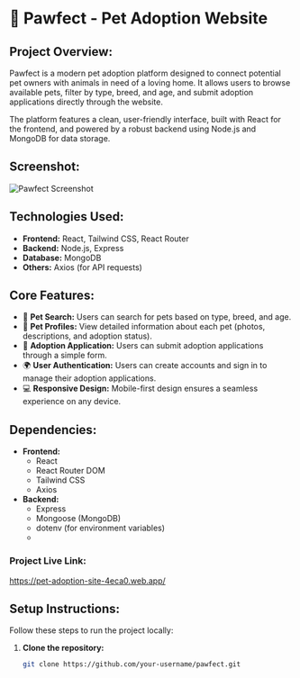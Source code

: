# 🐾 Pawfect - Pet Adoption Website

## **Project Overview:**
Pawfect is a modern pet adoption platform designed to connect potential pet owners with animals in need of a loving home. It allows users to browse available pets, filter by type, breed, and age, and submit adoption applications directly through the website. 

The platform features a clean, user-friendly interface, built with React for the frontend, and powered by a robust backend using Node.js and MongoDB for data storage.

## **Screenshot:**
![Pawfect Screenshot](https://i.ibb.co.com/chkgvGXY/Screenshot-19.png)  


## **Technologies Used:**
- **Frontend:** React, Tailwind CSS, React Router
- **Backend:** Node.js, Express
- **Database:** MongoDB
- **Others:** Axios (for API requests)

## **Core Features:**
- 🐶 **Pet Search:** Users can search for pets based on type, breed, and age.
- 📄 **Pet Profiles:** View detailed information about each pet (photos, descriptions, and adoption status).
- 📝 **Adoption Application:** Users can submit adoption applications through a simple form.
- 🌍 **User Authentication:** Users can create accounts and sign in to manage their adoption applications.
- 💻 **Responsive Design:** Mobile-first design ensures a seamless experience on any device.

## **Dependencies:**
- **Frontend:**
  - React
  - React Router DOM
  - Tailwind CSS
  - Axios
- **Backend:**
  - Express
  - Mongoose (MongoDB)
  - dotenv (for environment variables)
  - 


### **Project Live Link:**
https://pet-adoption-site-4eca0.web.app/
## **Setup Instructions:**

Follow these steps to run the project locally:

1. **Clone the repository:**
   ```bash
   git clone https://github.com/your-username/pawfect.git
